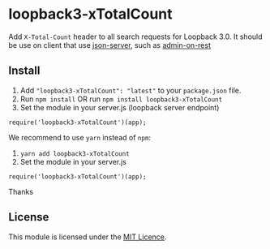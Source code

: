 # loopback3-xTotalCount
Add `X-Total-Count` header to all search requests for Loopback 3.0. It should be use on client that use [json-server](https://github.com/typicode/json-server), such as [admin-on-rest](https://github.com/marmelab/admin-on-rest)

## Install
1. Add `"loopback3-xTotalCount": "latest"` to your `package.json` file.
2. Run `npm install` OR run `npm install loopback3-xTotalCount`
3. Set the module in your server.js (loopback server endpoint)

```ecmascript 6
require('loopback3-xTotalCount')(app);
```

We recommend to use `yarn` instead of `npm`:

1. `yarn add loopback3-xTotalCount`
2. Set the module in your server.js

```ecmascript 6
require('loopback3-xTotalCount')(app);
```
Thanks

## License
This module is licensed under the [MIT Licence](LICENSE).